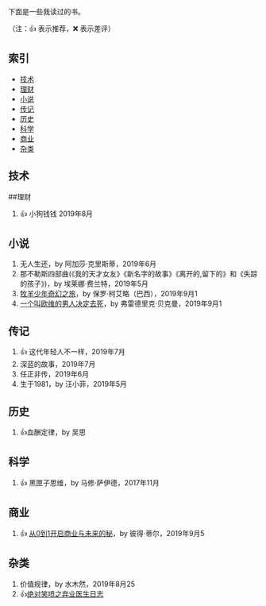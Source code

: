 下面是一些我读过的书。

（注：:+1: 表示推荐，:x: 表示差评）

## 索引
- [技术](#技术)
- [理财](#理财)
- [小说](#小说)
- [传记](#传记)
- [历史](#历史)
- [科学](#科学)
- [商业](#商业)
- [杂类](#杂类)

## 技术
##理财
1. :+1: 小狗钱钱 2019年8月
## 小说
1. 无人生还，by 阿加莎·克里斯蒂，2019年6月
1. 那不勒斯四部曲(《我的天才女友》《新名字的故事》《离开的,留下的》和《失踪的孩子》)，by 埃莱娜·费兰特，2019年5月
1. [牧羊少年奇幻之旅](./Notebooks/牧羊少年奇幻之旅%20(Chinese%20Edition)-Notebook.html)，by 保罗·柯艾略（巴西），2019年9月1
1. [一个叫欧维的男人决定去死](./Notebooks/%E4%B8%80%E4%B8%AA%E5%8F%AB%E6%AC%A7%E7%BB%B4%E7%9A%84%E7%94%B7%E4%BA%BA%E5%86%B3%E5%AE%9A%E5%8E%BB%E6%AD%BB%EF%BC%88%E7%AC%AC89%E5%B1%8A%E5%A5%A5%E6%96%AF%E5%8D%A1%E6%9C%80%E4%BD%B3%E5%A4%96%E8%AF%AD%E7%89%87%E6%8F%90%E5%90%8D%20%EF%BC%8C%E8%B1%86%E7%93%A3%E4%B9%A6%E8%AF%849.1%E5%88%86%20%E7%94%B5%E5%BD%B1%E5%90%8C%E5%90%8D%E5%8E%9F%E8%91%97%20%E8%8B%B1%E7%BE%8E%E9%9F%A9%E4%BA%9A%E9%A9%AC%E9%80%8A%E8%AF%BB%E8%80%85%E4%BA%94%E6%98%9F%E5%A5%BD%E8%AF%84%EF%BC%89%20(%E5%A4%A7%E9%B1%BC%E8%AF%BB%E5%93%81%E7%B3%BB%E5%88%97)%20(Chinese%20Edition)-Notebook.html)，by 弗雷德里克·贝克曼，2019年9月1
## 传记
1. :+1: 这代年轻人不一样，2019年7月
1. 深蓝的故事，2019年7月
1. 任正非传，2019年6月
1. 生于1981，by 汪小菲，2019年5月
## 历史
1. :+1:血酬定律，by 吴思
## 科学
1. :+1: 黑匣子思维，by 马修·萨伊德，2017年11月
## 商业
1. :+1: [从0到1开启商业与未来的秘](./Notebooks/从0到1开启商业与未来的秘密（完整图文版）%20(奇点系列)%20(Chinese%20Edition)-Notebook.html)，by 彼得·蒂尔，2019年9月5
## 杂类
1. 价值规律，by 水木然，2019年8月25
1. :+1:[绝对笑喷之弃业医生日志](./Notebooks/%E7%BB%9D%E5%AF%B9%E7%AC%91%E5%96%B7%E4%B9%8B%E5%BC%83%E4%B8%9A%E5%8C%BB%E7%94%9F%E6%97%A5%E5%BF%97Notebook.html)
